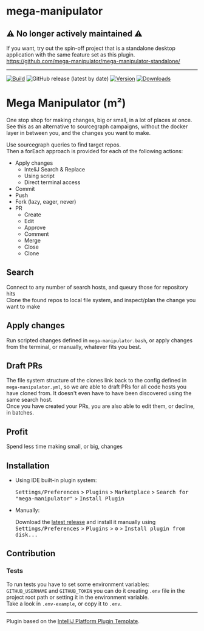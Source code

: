 # mega-manipulator

## ⚠️ No longer actively maintained ⚠️
If you want, try out the spin-off project that is a standalone desktop application with the same feature set as this plugin.  
https://github.com/mega-manipulator/mega-manipulator-standalone/

----

[![Build](https://github.com/mega-manipulator/mega-manipulator/workflows/Build/badge.svg)](https://github.com/mega-manipulator/mega-manipulator/actions/workflows/build.yml)
![GitHub release (latest by date)](https://img.shields.io/github/v/release/mega-manipulator/mega-manipulator?label=GitHub%20Release&logo=GitHub)
[![Version](https://img.shields.io/jetbrains/plugin/v/16396.svg)](https://plugins.jetbrains.com/plugin/16396)
[![Downloads](https://img.shields.io/jetbrains/plugin/d/16396.svg)](https://plugins.jetbrains.com/plugin/16396)

<!-- Plugin description -->

<h1><b>Mega Manipulator (m²)</b></h1>

<p>
One stop shop for making changes, big or small, in a lot of places at once.
See this as an alternative to sourcegraph campaigns, without the docker layer in between you, and the changes you want to make.
</p>

<p>
Use sourcegraph queries to find target repos.<br>
Then a forEach approach is provided for each of the following actions:
<ul>
<li>Apply changes 
  <ul>
    <li>InteliJ Search & Replace</li>
    <li>Using script</li>
    <li>Direct terminal access</li>
  </ul>
</li>
<li>Commit</li>
<li>Push</li>
<li>Fork (lazy, eager, never)</li>
<li>PR
<ul>
  <li>Create</li>
  <li>Edit</li>
  <li>Approve</li>
  <li>Comment</li>
  <li>Merge</li>
  <li>Close</li>
  <li>Clone</li>
</ul></li>
</ul>
</p>

<h2><b>Search</b></h2>

Connect to any number of search hosts, and queury those for repository hits  
Clone the found repos to local file system, and inspect/plan the change you want to make

<h2><b>Apply changes</b></h2>

Run scripted changes defined in `mega-manipulator.bash`, or apply changes from the terminal, or manually, whatever fits
you best.

<h2><b>Draft PRs</b></h2>

The file system structure of the clones link back to the config defined in `mega-manipulator.yml`, so we are able to
draft PRs for all code hosts you have cloned from. It doesn't even have to have been discovered using the same search
host.  
Once you have created your PRs, you are also able to edit them, or decline, in batches.

<h2><b>Profit</b></h2>

Spend less time making small, or big, changes


<!-- Plugin description end -->

## Installation

- Using IDE built-in plugin system:

  <kbd>Settings/Preferences</kbd> > <kbd>Plugins</kbd> > <kbd>Marketplace</kbd> > <kbd>Search for "mega-manipulator"</kbd> > <kbd>Install Plugin</kbd>

- Manually:

  Download the [latest release](https://github.com/mega-manipulator/mega-manipulator/releases/latest) and install it manually using
  <kbd>Settings/Preferences</kbd> > <kbd>Plugins</kbd> > <kbd>⚙️</kbd> > <kbd>Install plugin from disk...</kbd>

## Contribution

### Tests

To run tests you have to set some environment variables:  
`GITHUB_USERNAME` and `GITHUB_TOKEN` you can do it creating `.env` file in the project root path or setting it in the environment variable.  
Take a look in `.env-example`, or copy it to `.env`.

---
Plugin based on the [IntelliJ Platform Plugin Template][template].

[template]: https://github.com/JetBrains/intellij-platform-plugin-template
